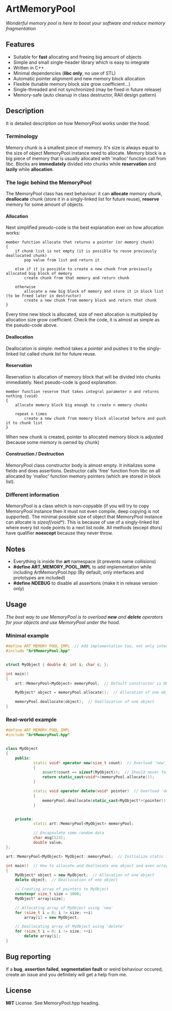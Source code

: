 # ArtMemoryPool
_Wonderful memory pool is here to boost your software and reduce memory fragmentation_


## Features
* Suitable for **fast** allocating and freeing big amount of objects
* Simple and small single-header library which is easy to integrate
* Written in C++
* Minimal dependencies (**libc only**, no use of STL)
* Automatic pointer alignment and new memory block allocation
* Flexible (tunable memory block size grow coefficient...)
* Single-threaded and not synchronized (may be fixed in future release)
* Memory-safe (auto cleanup in class destructor, RAII design pattern)


## Description
It is detailed description on how MemoryPool works under the hood.

### Terminology
Memory chunk is a smallest piece of memory. It's size is always equal to the size of object MemoryPool instance need to allocate.
Memory block is a big piece of memory that is usually allocated with 'malloc' function call from libc.  Blocks are **immediately** divided into chunks while **reservation** and **lazily** while **allocation**.

### The logic behind the MemoryPool
The MemoryPool class has next behaviour: it can **allocate** memory chunk, **deallocate** chunk (store it in a singly-linked list for future reuse), **reserve** memory for some amount of objects.

#### Allocation
Next simplified preudo-code is the best explanation ever on how allocation works:

```
member function allocate that returns a pointer (or memory chunk)
{
    if chunk list is not empty (it is possible to reuse previously deallocated chunk)
        pop value from list and return it

    else if it is possible to create a new chunk from previously allocated big block of memory
        create chunk from that memory and return chunk

    otherwise
        allocate a new big block of memory and store it in block list (to be freed later in destructor)
        create a new chunk from memory block and return that chunk
}
```

Every time new block is allocated, size of next allocation is multiplied by allocation size grow coefficient.
Check the code, it is almost as simple as the pseudo-code above.

#### Deallocation
Deallocation is simple: method takes a pointer and pushes it to the singly-linked list called chunk list for future reuse.

#### Reservation
Reservation is allocation of memory block that will be divided into chunks immediately.
Next pseudo-code is good explanation:

```
member function reserve that takes integral parameter n and returns nothing (void)
{
    allocate memory block big enough to create n memory chunks

    repeat n times
        create a new chunk from memory block allocated before and push it to chunk list
}
```

When new chunk is created, pointer to allocated memory block is adjusted (because some memory is owned by chunk)

#### Construction / Destruction
MemoryPool class constructor body is almost empty. It initializes some fields and does assertions.
Destructor calls 'free' function from libc on all allocated by 'malloc' function memory pointers (which are stored in block list).

### Different information
MemoryPool is a class which is non-copyable (if you will try to copy MemoryPool instance then it must not even compile, deep copying is not supported).
The minimal possible size of object that MemoryPool instance can allocate is _sizeof(void*)_. This is because of use of a singly-linked list where every list node points to a next list node.
All methods (except dtors) have qualifier **noexcept** because they never throw.


## Notes
* Everything is inside the **art** namespace (it prevents name collisions)
* **#define ART_MEMORY_POOL_IMPL** to add implementation while including ArtMemoryPool.hpp (By default, only interfaces and prototypes are included)
* **#define NDEBUG** to disable all assertions (make it in release version only)


## Usage
_The best way to use MemoryPool is to overload **new** and **delete** operators for your objects and use MemoryPool under the hood._

### Minimal example
```cpp
#define ART_MEMORY_POOL_IMPL  // Add implementation too, not only interface
#include "ArtMemoryPool.hpp"


struct MyObject { double d; int i; char c; };

int main()
{
    art::MemoryPool<MyObject> memoryPool;  // Default constructor is OK

    MyObject* object = memoryPool.allocate();  // Allocation of one object

    memoryPool.deallocate(object);  // Deallocation of one object
}

```

### Real-world example
```cpp
#define ART_MEMORY_POOL_IMPL
#include "ArtMemoryPool.hpp"


class MyObject
{
    public:
            static void* operator new(size_t count)  // Overload 'new'
            {
                assert(count == sizeof(MyObject));  // Should never fail
                return static_cast<void*>(memoryPool.allocate());
            }

            static void operator delete(void* pointer)  // Overload 'delete'
            {
                memoryPool.deallocate(static_cast<MyObject*>(pointer));
            }


    private:
            static art::MemoryPool<MyObject> memoryPool;

            // Encapsulate some random data
            char msg[123];
            double value;
};

art::MemoryPool<MyObject> MyObject::memoryPool;  // Initialize static field

int main()  // How to allocate and deallocate one object and even array
{
    MyObject* object = new MyObject;  // Allocation of one object
    delete object;  // Deallocation of one object

    // Creating array of pointers to MyObject
    constexpr size_t size = 1000;
    MyObject* array[size];

    // Allocating array of MyObject using 'new'
    for (size_t i = 0; i != size; ++i)
        array[i] = new MyObject;

    // Deallocating array of MyObject using 'delete'
    for (size_t i = 0; i != size; ++i)
        delete array[i];
}

```


## Bug reporting
If a **bug**, **assertion failed**, **segmentation fault** or weird behaviour occured, create an issue and you definitely will get a help from me.


## License
**MIT** License. See MemoryPool.hpp heading.

